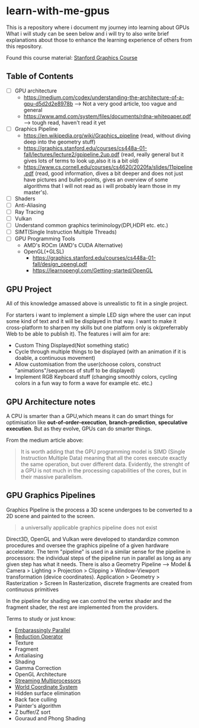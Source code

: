 # learn-with-me-gpus
This is a repository where i document my journey into learning about GPUs
What i will study can be seen below and i will try to also write brief explanations about those to enhance the learning experience of others from this repository.

Found this course material: [Stanford Graphics Course](http://www.graphics.stanford.edu/courses/cs448a-01-fall/)

## Table of Contents
- [ ] GPU architecture
  - https://medium.com/codex/understanding-the-architecture-of-a-gpu-d5d2d2e8978b --> Not a very good article, too vague and general
  - https://www.amd.com/system/files/documents/rdna-whitepaper.pdf --> tough read, haven't read it yet 
- [ ] Graphics Pipeline
  -  https://en.wikipedia.org/wiki/Graphics_pipeline (read, without diving deep into the geometry stuff)
  -  https://graphics.stanford.edu/courses/cs448a-01-fall/lectures/lecture2/gpipeline.2up.pdf (read, really general but it gives lots of terms to look up,also it is a bit old)
  -  https://www.cs.cornell.edu/courses/cs4620/2020fa/slides/11pipeline.pdf (read, good information, dives a bit deeper and does not just have pictures and bullet-points, gives an overview of some algorithms that I will not read as i will probably learn those in my master's).
- [ ] Shaders
- [ ] Anti-Aliasing
- [ ] Ray Tracing
- [ ] Vulkan
- [ ] Understand common graphics teriminology(DPI,HDPI etc. etc.)
- [ ] SIMT(Single Instruction Multiple Threads)
- [ ] GPU Programming Tools
  - AMD's ROCm (AMD's CUDA Alternative)
  - OpenGL(+GLSL)
    - https://graphics.stanford.edu/courses/cs448a-01-fall/design_opengl.pdf
    - https://learnopengl.com/Getting-started/OpenGL


## GPU Project 
All of this knowledge amassed above is unrealistic to fit in a single project.

For starters i want to implement a simple LED sign where the user can input some kind of text and it will be displayed in that way.
I want to make it cross-platform to sharpen my skills but one platform only is ok(preferrably Web to be able to publish it).
The features i will aim for are:
- Custom Thing Displayed(Not something static)
- Cycle through multiple things to be displayed (with an animation if it is doable, a continuous movement)
- Allow customisation from the user(choose colors, construct "animations"/sequences of stuff to be displayed)
- Implement RGB Keyboard stuff (changing smoothly colors, cycling colors in a fun way to form a wave for example etc. etc.)


## GPU Architecture notes

A CPU is smarter than a GPU,which means it can do smart things for optimisation like **out-of-order-execution**, **branch-prediction**, **speculative execution**.
But as they evolve, GPUs can do smarter things.

From the medium article above:
> It is worth adding that the GPU programming model is SIMD (Single Instruction Multiple Data) meaning that all the cores execute exactly the same operation, but over different data. Evidently, the strenght of a GPU is not much in the processing capabilities of the cores, but in their massive parallelism.


## GPU Graphics Pipelines
Graphics Pipeline is the process a 3D scene undergoes to be converted to a 2D scene and painted to the screen.
> a universally applicable graphics pipeline does not exist
> 
Direct3D, OpenGL and Vulkan were developed to standardize common procedures and oversee the graphics pipeline of a given hardware accelerator.
The term "pipeline" is used in a similar sense for the pipeline in processors: the individual steps of the pipeline run in parallel as long as any given step has what it needs.
There is also a Geometry Pipeline --> Model & Camera > Lighting > Projection > Clipping > Window-Viewport transformation (device coordinates).
Application > Geometry > Rasterization > Screen
In Rasterization, discrete fragments are created from continuous primitives

In the pipeline for shading we can control the vertex shader and the fragment shader, the rest are implemented from the providers.

Terms to study or just know:
- [Embarassingly Parallel](https://en.wikipedia.org/wiki/Embarrassingly_parallel)
- [Reduction Operator](https://en.wikipedia.org/wiki/Reduction_operator)
- Texture
- Fragment
- Antialiasing
- Shading
- Gamma Correction
- OpenGL Architecture
- [Streaming Multiprocessors](https://medium.com/@yunjiangster/understanding-streaming-multiprocessors-sm-blocks-threads-and-warps-in-cuda-programming-7e763c7d2563)
- [World Coordinate System](wikipedia)
- Hidden surface elimination
- Back face culling
- Painter's algorithm
- Z buffer/Z sort
- Gouraud and Phong Shading
